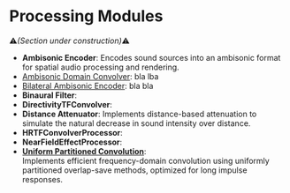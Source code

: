 # Processing Modules

:warning:*(Section under construction)*:warning:

- **Ambisonic Encoder**: Encodes sound sources into an ambisonic format for spatial audio processing and rendering.  
- [Ambisonic Domain Convolver](./ambisonic-domain-convolver.md):  bla lba
- [Bilateral Ambisonic Encoder](./bilateral-ambisonic-encoder.md):  bla bla
- **Binaural Filter**:  
- **DirectivityTFConvolver**:
- **Distance Attenuator**: Implements distance-based attenuation to simulate the natural decrease in sound intensity over distance.  
- **HRTFConvolverProcessor**:
- **NearFieldEffectProcessor**:
- **[Uniform Partitioned Convolution](uniform-partitioned-convolution.md)**:  
  Implements efficient frequency-domain convolution using uniformly partitioned overlap-save methods, optimized for long impulse responses.  
